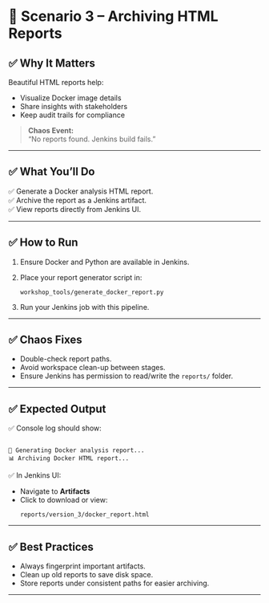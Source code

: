 # 🚀 Scenario 3 – Archiving HTML Reports

## ✅ Why It Matters

Beautiful HTML reports help:

- Visualize Docker image details
- Share insights with stakeholders
- Keep audit trails for compliance

> **Chaos Event:**  
> “No reports found. Jenkins build fails.”

---

## ✅ What You’ll Do

✅ Generate a Docker analysis HTML report.  
✅ Archive the report as a Jenkins artifact.  
✅ View reports directly from Jenkins UI.

---

## ✅ How to Run

1. Ensure Docker and Python are available in Jenkins.

2. Place your report generator script in:
    ```
    workshop_tools/generate_docker_report.py
    ```

3. Run your Jenkins job with this pipeline.

---

## ✅ Chaos Fixes

- Double-check report paths.  
- Avoid workspace clean-up between stages.  
- Ensure Jenkins has permission to read/write the `reports/` folder.

---

## ✅ Expected Output

✅ Console log should show:
````

🚀 Generating Docker analysis report...
📊 Archiving Docker HTML report...

````

✅ In Jenkins UI:
- Navigate to **Artifacts**
- Click to download or view:
    ```
    reports/version_3/docker_report.html
    ```

---

## ✅ Best Practices

- Always fingerprint important artifacts.  
- Clean up old reports to save disk space.  
- Store reports under consistent paths for easier archiving.

---
